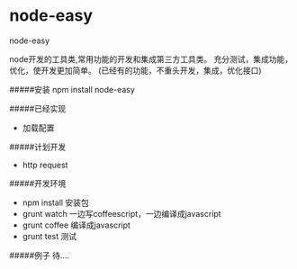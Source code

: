 node-easy
=========
node-easy

node开发的工具类,常用功能的开发和集成第三方工具类。
充分测试，集成功能，优化，使开发更加简单。
(已经有的功能，不重头开发，集成，优化接口)

#####安装
npm install node-easy


#####已经实现
- 加载配置


#####计划开发
- http request 


#####开发环境
-  npm install   安装包
-  grunt watch   一边写coffeescript，一边编译成javascript 
-  grunt coffee  编译成javascript
-  grunt test    测试


#####例子
待....

